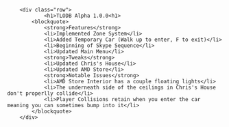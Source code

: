         <div class="row">
                <h1>TLODB Alpha 1.0.0<h1>
            <blockquote>
                <strong>Features</strong>
                <li>Implemented Zone System</li>
                <li>Added Temporary Car (Walk up to enter, F to exit)</li>
                <li>Beginning of Skype Sequence</li>
                <li>Updated Main Menu</li>
                <strong>Tweaks</strong>
                <li>Updated Chris's House</li>
                <li>Updated AMD Store</li>
                <strong>Notable Issues</strong>
                <li>AMD Store Interior has a couple floating lights</li>
                <li>The underneath side of the ceilings in Chris's House don't properlly collide</li>
                <li>Player Collisions retain when you enter the car meaning you can sometimes bump into it</li>
            </blockquote>
        </div>
<!--RELEASE BREAK--><br><br>